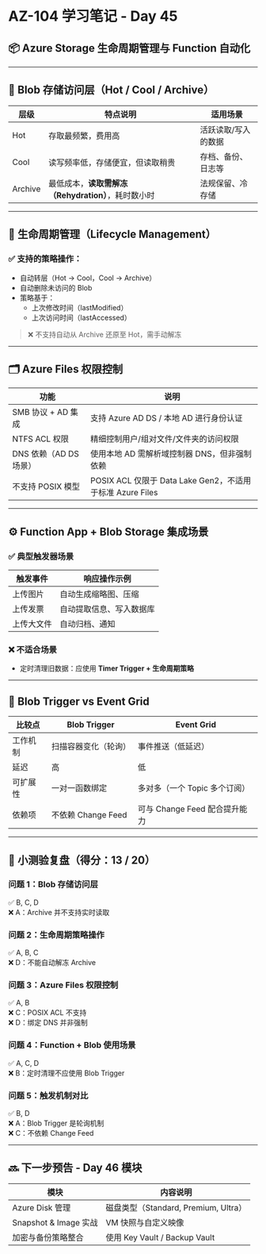 
# AZ-104 学习笔记 - Day 45

## 📦 Azure Storage 生命周期管理与 Function 自动化

---

## 🧊 Blob 存储访问层（Hot / Cool / Archive）

| 层级     | 特点说明                                                 | 适用场景               |
|----------|----------------------------------------------------------|------------------------|
| Hot      | 存取最频繁，费用高                                       | 活跃读取/写入的数据    |
| Cool     | 读写频率低，存储便宜，但读取稍贵                         | 存档、备份、日志等     |
| Archive  | 最低成本，**读取需解冻（Rehydration）**，耗时数小时       | 法规保留、冷存储       |

---

## 🔁 生命周期管理（Lifecycle Management）

### ✅ 支持的策略操作：
- 自动转层（Hot → Cool，Cool → Archive）
- 自动删除未访问的 Blob
- 策略基于：
  - 上次修改时间（lastModified）
  - 上次访问时间（lastAccessed）

> ❌ 不支持自动从 Archive 还原至 Hot，需手动解冻

---

## 🗂 Azure Files 权限控制

| 功能                       | 说明                                                                 |
|----------------------------|----------------------------------------------------------------------|
| SMB 协议 + AD 集成         | 支持 Azure AD DS / 本地 AD 进行身份认证                            |
| NTFS ACL 权限              | 精细控制用户/组对文件/文件夹的访问权限                              |
| DNS 依赖（AD DS 场景）     | 使用本地 AD 需解析域控制器 DNS，但非强制依赖                       |
| 不支持 POSIX 模型          | POSIX ACL 仅限于 Data Lake Gen2，不适用于标准 Azure Files           |

---

## ⚙️ Function App + Blob Storage 集成场景

### ✅ 典型触发器场景
| 触发事件     | 响应操作示例                                           |
|--------------|--------------------------------------------------------|
| 上传图片     | 自动生成缩略图、压缩                                   |
| 上传发票     | 自动提取信息、写入数据库                               |
| 上传大文件   | 自动归档、通知                                         |

### ❌ 不适合场景
- 定时清理旧数据：应使用 **Timer Trigger + 生命周期策略**

---

## 📡 Blob Trigger vs Event Grid

| 比较点           | Blob Trigger                         | Event Grid                           |
|------------------|--------------------------------------|--------------------------------------|
| 工作机制         | 扫描容器变化（轮询）                | 事件推送（低延迟）                  |
| 延迟             | 高                                   | 低                                   |
| 可扩展性         | 一对一函数绑定                       | 多对多（一个 Topic 多个订阅）       |
| 依赖项           | 不依赖 Change Feed                   | 可与 Change Feed 配合提升能力        |

---

## 🧪 小测验复盘（得分：13 / 20）

### 问题 1：Blob 存储访问层
✅ B, C, D  
❌ A：Archive 并不支持实时读取

### 问题 2：生命周期策略操作
✅ A, B, C  
❌ D：不能自动解冻 Archive

### 问题 3：Azure Files 权限控制
✅ A, B  
❌ C：POSIX ACL 不支持  
❌ D：绑定 DNS 并非强制

### 问题 4：Function + Blob 使用场景
✅ A, C, D  
❌ B：定时清理不应使用 Blob Trigger

### 问题 5：触发机制对比
✅ B, D  
❌ A：Blob Trigger 是轮询机制  
❌ C：不依赖 Change Feed

---

## 🔜 下一步预告 - Day 46 模块

| 模块                     | 内容说明                               |
|--------------------------|----------------------------------------|
| Azure Disk 管理           | 磁盘类型（Standard, Premium, Ultra）   |
| Snapshot & Image 实战    | VM 快照与自定义映像                   |
| 加密与备份策略整合       | 使用 Key Vault / Backup Vault         |
